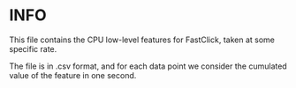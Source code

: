 # INFO

This file contains the CPU low-level features for FastClick, taken at some specific rate.

The file is in .csv format, and for each data point we consider the cumulated value of the feature in one second.
